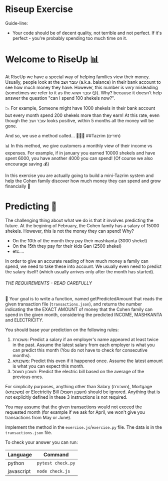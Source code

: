 # Riseup Exercise

Guide-line:
* Your code should be of decent quality, not terrible and not perfect. If it's perfect - you're probably spending too much time on it.
  

# Welcome to RiseUp 📊

At RiseUp we have a special way of helping families view their money.
Usually, people look at the עובר ושב (a.k.a. balance) in their bank account to see how much money they have.  However, this number is *very* misleading (sometimes we refer to it as the עובר *ושווא* 😏). 
Why? because it doesn't help answer the question "can I spend 100 shekels now?". 

📉 For example, Someone might have 1000 shekels in their bank account but every month spend 200 shekels more than they earn! At this rate, even though the עובר ושב looks positive, within 5 months all the money will be gone. 

And so, we use a method called... 🥁🥁🥁
##Tazrim (תזרים)

📊 In this method, we give customers a monthly view of their income vs expenses. For example, if in january you earned 10000 shekels and have spent 6000, you have another 4000 you can spend! (Of course we also encourage saving 💰) 

In this exercise you are actually going to build a mini-Tazrim system and help the Cohen family discover how much money they can spend and grow financially 💸


# Predicting 🔮

The challenging thing about what we do is that it involves predicting the future. 
At the begining of February, the Cohen family has a salary of 15000 shekels. However, this is not the money they can spend!
Why?
* On the 10th  of the month they pay their mashkanta (3000 shekel)
* On the 15th they pay for their kids Gan (2500 shekel)
* etc....

In order to give an accurate reading of how much money a family can spend, we need to take these into account.
We usually even need to predict the salary itself! (which usually arrives only after the month has started).

###### THE REQUIREMENTS - READ CAREFULLY ########

🎯 Your goal is to write a function, named getPredictedAmount that reads the given transaction file (`transactions.json`), and returns the number indicating the the EXACT AMOUNT of money that the Cohen family can spend in the given month, considering the predicted INCOME, MASHKANTA and ELECTRICITY.
 
You should base your prediction on the following rules:
1. משכורת: Predict a salary if an employer's name appeared at least twice in the past. Assume the latest salary from each employer is what you can predict this month (You do not have to check for consecutive months).
2. משכנתא: Predict this even if it happened once. Assume the latest amount is what you can expect this month.
3. חשבון חשמל: Predict the electric bill based on the average of the previous ones.

For simplicity purposes, anything other than Salary (משכורת), Mortgage (משכנתא) or Electricity Bill (חשבון חשמל) should be ignored. Anything that is not explicitly defined in these 3 instructions is not required.

You may assume that the given transactions would not exceed the requested month (for example if we ask for April, we won't give you transactions from May or June).

Implement the method in the `exercise.js`/`exercise.py` file.
The data is in the `transactions.json` file.

To check your answer you can run:

| Language | Command |
| --- | ----------- |
| python | `pytest check.py` |
| javascript | `node check.js` |
